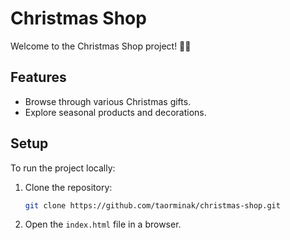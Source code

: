 # Christmas Shop

Welcome to the Christmas Shop project! 🎄🎁

## Features
- Browse through various Christmas gifts.
- Explore seasonal products and decorations.

## Setup
To run the project locally:
1. Clone the repository:
   ```bash
   git clone https://github.com/taorminak/christmas-shop.git
   ```
2. Open the `index.html` file in a browser.
